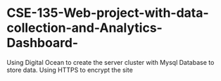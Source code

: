 # CSE-135-Web-project-with-data-collection-and-Analytics-Dashboard-
Using Digital Ocean to create the server cluster with Mysql Database to store data. Using HTTPS to encrypt the site
